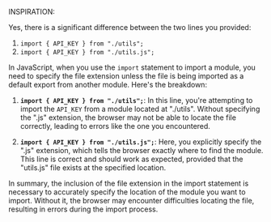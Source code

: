 <!-- https://app.exchangerate-api.com/keys -->

INSPIRATION:

<!-- https://paytm.com/tools/currency-converter/amount-1-from-usd-to-cad/ -->

Yes, there is a significant difference between the two lines you provided:

1. `import { API_KEY } from "./utils";`
2. `import { API_KEY } from "./utils.js";`

In JavaScript, when you use the `import` statement to import a module, you need to specify the file extension unless the file is being imported as a default export from another module. Here's the breakdown:

1. **`import { API_KEY } from "./utils";`**: In this line, you're attempting to import the `API_KEY` from a module located at "./utils". Without specifying the ".js" extension, the browser may not be able to locate the file correctly, leading to errors like the one you encountered.

2. **`import { API_KEY } from "./utils.js";`**: Here, you explicitly specify the ".js" extension, which tells the browser exactly where to find the module. This line is correct and should work as expected, provided that the "utils.js" file exists at the specified location.

In summary, the inclusion of the file extension in the import statement is necessary to accurately specify the location of the module you want to import. Without it, the browser may encounter difficulties locating the file, resulting in errors during the import process.

